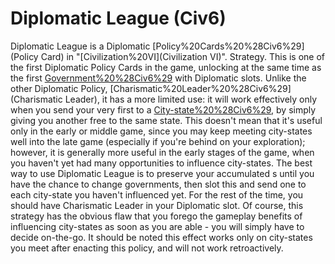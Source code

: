 # Diplomatic League (Civ6)

Diplomatic League is a Diplomatic [Policy%20Cards%20%28Civ6%29](Policy Card) in "[Civilization%20VI](Civilization VI)".
Strategy.
This is one of the first Diplomatic Policy Cards in the game, unlocking at the same time as the first [Government%20%28Civ6%29](governments) with Diplomatic slots. Unlike the other Diplomatic Policy, [Charismatic%20Leader%20%28Civ6%29](Charismatic Leader), it has a more limited use: it will work effectively only when you send your very first to a [City-state%20%28Civ6%29](city-state), by simply giving you another free to the same state. This doesn't mean that it's useful only in the early or middle game, since you may keep meeting city-states well into the late game (especially if you're behind on your exploration); however, it is generally more useful in the early stages of the game, when you haven't yet had many opportunities to influence city-states.
The best way to use Diplomatic League is to preserve your accumulated s until you have the chance to change governments, then slot this and send one to each city-state you haven't influenced yet. For the rest of the time, you should have Charismatic Leader in your Diplomatic slot. Of course, this strategy has the obvious flaw that you forego the gameplay benefits of influencing city-states as soon as you are able - you will simply have to decide on-the-go. It should be noted this effect works only on city-states you meet after enacting this policy, and will not work retroactively.